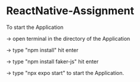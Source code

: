 # ReactNative-Assignment

To start the Application

-> open terminal in the directory of the Application

-> type "npm install" hit enter

-> type "npm install faker-js" hit enter

-> type "npx expo start" to start the Application.
